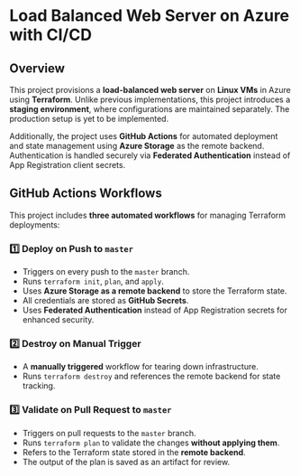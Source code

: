# **Load Balanced Web Server on Azure with CI/CD**

## **Overview**
This project provisions a **load-balanced web server** on **Linux VMs** in Azure using **Terraform**. Unlike previous implementations, this project introduces a **staging environment**, where configurations are maintained separately. The production setup is yet to be implemented.

Additionally, the project uses **GitHub Actions** for automated deployment and state management using **Azure Storage** as the remote backend. Authentication is handled securely via **Federated Authentication** instead of App Registration client secrets.

## **GitHub Actions Workflows**
This project includes **three automated workflows** for managing Terraform deployments:  

### 1️⃣ **Deploy on Push to `master`**
- Triggers on every push to the `master` branch.
- Runs `terraform init`, `plan`, and `apply`.
- Uses **Azure Storage as a remote backend** to store the Terraform state.
- All credentials are stored as **GitHub Secrets**.
- Uses **Federated Authentication** instead of App Registration secrets for enhanced security.

### 2️⃣ **Destroy on Manual Trigger**
- A **manually triggered** workflow for tearing down infrastructure.
- Runs `terraform destroy` and references the remote backend for state tracking.

### 3️⃣ **Validate on Pull Request to `master`**
- Triggers on pull requests to the `master` branch.
- Runs `terraform plan` to validate the changes **without applying them**.
- Refers to the Terraform state stored in the **remote backend**.
- The output of the plan is saved as an artifact for review.
